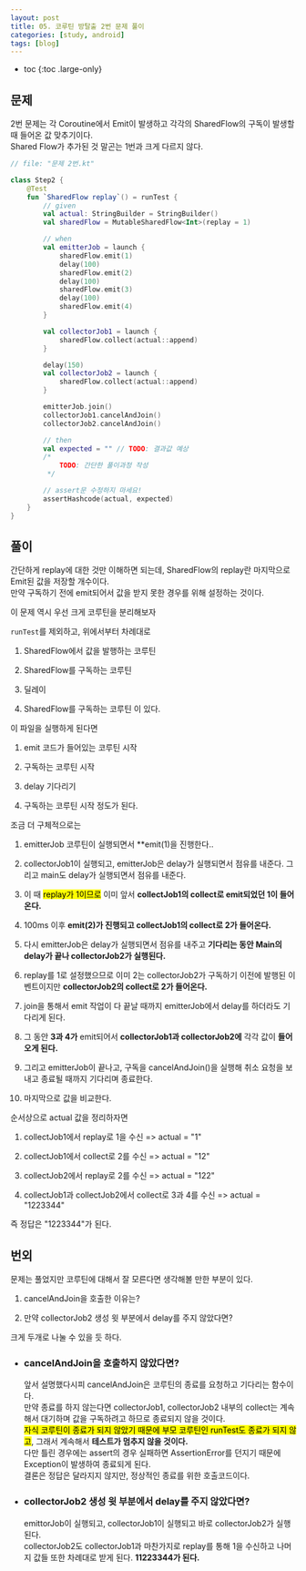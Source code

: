 ```yaml
---
layout: post
title: 05. 코루틴 방탈출 2번 문제 풀이
categories: [study, android]
tags: [blog]
---
```


- toc
{:toc .large-only}

## 문제
2번 문제는 각 Coroutine에서 Emit이 발생하고 각각의 SharedFlow의 구독이 발생할 때 들어온 값 맞추기이다.     
Shared Flow가 추가된 것 말곤는 1번과 크게 다르지 않다.
~~~kotlin
// file: "문제 2번.kt"

class Step2 {
    @Test
    fun `SharedFlow replay`() = runTest {
        // given
        val actual: StringBuilder = StringBuilder()
        val sharedFlow = MutableSharedFlow<Int>(replay = 1)

        // when
        val emitterJob = launch {
            sharedFlow.emit(1)
            delay(100)
            sharedFlow.emit(2)
            delay(100)
            sharedFlow.emit(3)
            delay(100)
            sharedFlow.emit(4)
        }

        val collectorJob1 = launch {
            sharedFlow.collect(actual::append)
        }

        delay(150)
        val collectorJob2 = launch {
            sharedFlow.collect(actual::append)
        }

        emitterJob.join()
        collectorJob1.cancelAndJoin()
        collectorJob2.cancelAndJoin()

        // then
        val expected = "" // TODO: 결과값 예상
        /*
            TODO: 간단한 풀이과정 작성
         */

        // assert문 수정하지 마세요!
        assertHashcode(actual, expected)
    }
}
~~~

## 풀이
간단하게 replay에 대한 것만 이해하면 되는데, SharedFlow의 replay란 마지막으로 Emit된 값을 저장할 개수이다.     
만약 구독하기 전에 emit되어서 값을 받지 못한 경우를 위해 설정하는 것이다.

이 문제 역시 우선 크게 코루틴을 분리해보자

`runTest`를 제외하고, 위에서부터 차례대로

1. SharedFlow에서 값을 발행하는 코루틴

2. SharedFlow를 구독하는 코루틴

3. 딜레이

4. SharedFlow를 구독하는 코루틴
이 있다.

이 파일을 실행하게 된다면

1. emit 코드가 들어있는 코루틴 시작

2. 구독하는 코루틴 시작

3. delay 기다리기

4. 구독하는 코루틴 시작
정도가 된다.

조금 더 구체적으로는

1. emitterJob 코루틴이 실행되면서 **emit(1)을 진행한다..

2. collectorJob1이 실행되고, emitterJob은 delay가 실행되면서 점유를 내준다. 그리고 main도 delay가 실행되면서 점유를 내준다.

3. 이 때 <mark>replay가 1이므로</mark> 이미 앞서 **collectJob1의 collect로 emit되었던 1이 들어온다.**

4. 100ms 이후 **emit(2)가 진행되고 collectJob1의 collect로 2가 들어온다.**

5. 다시 emitterJob은 delay가 실행되면서 점유를 내주고 **기다리는 동안 Main의 delay가 끝나 collectorJob2가 실행된다.**

6. replay를 1로 설정했으므로 이미 2는 collectorJob2가 구독하기 이전에 발행된 이벤트이지만 **collectorJob2의 collect로 2가 들어온다.**

7. join을 통해서 emit 작업이 다 끝날 때까지 emitterJob에서 delay를 하더라도 기다리게 된다.

8.  그 동안 **3과 4가** emit되어서 **collectorJob1과 collectorJob2에** 각각 값이 **들어오게 된다.**

9.  그리고 emitterJob이 끝나고, 구독을 cancelAndJoin()을 실행해 취소 요청을 보내고 종료될 때까지 기다리며 종료한다.

10. 마지막으로 값을 비교한다.

순서상으로 actual 값을 정리하자면
1. collectJob1에서 replay로 1을 수신 => actual = "1"

2. collectJob1에서 collect로 2를 수신 => actual = "12"

3. collectJob2에서 replay로 2를 수신 => actual = "122"

4. collectJob1과 collectJob2에서 collect로 3과 4를 수신 => actual = "1223344"

즉 정답은 "1223344"가 된다.

## 번외

문제는 풀었지만 코루틴에 대해서 잘 모른다면 생각해볼 만한 부분이 있다.

1. cancelAndJoin을 호출한 이유는?

2. 만약 collectorJob2 생성 윗 부분에서 delay를 주지 않았다면?

크게 두개로 나눌 수 있을 듯 하다.

+ ### cancelAndJoin을 호출하지 않았다면?
  앞서 설명했다시피 cancelAndJoin은 코루틴의 종료를 요청하고 기다리는 함수이다.     
  만약 종료를 하지 않는다면 collectorJob1, collectorJob2 내부의 collect는 계속해서 대기하며 값을 구독하려고 하므로 종료되지 않을 것이다.     
  <mark>자식 코루틴이 종료가 되지 않았기 때문에 부모 코루틴인 runTest도 종료가 되지 않고</mark>, 그래서 계속해서 **테스트가 멈추지 않을 것이다.**     
  다만 틀린 경우에는 assert의 경우 실패하면 AssertionError를 던지기 때문에 Exception이 발생하여 종료되게 된다.     
  결론은 정답은 달라지지 않지만, 정상적인 종료를 위한 호출코드이다.

+ ### collectorJob2 생성 윗 부분에서 delay를 주지 않았다면?
  emittorJob이 실행되고, collectorJob1이 실행되고 바로 collectorJob2가 실행된다.     
  collectorJob2도 collectorJob1과 마찬가지로 replay를 통해 1을 수신하고 나머지 값들 또한 차례대로 받게 된다.
   **11223344가 된다.**

